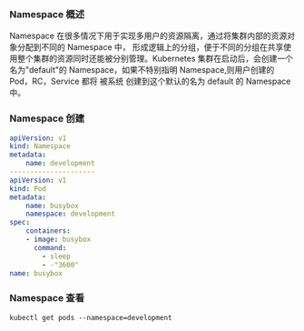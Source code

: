 ### Namespace 概述

Namespace 在很多情况下用于实现多用户的资源隔离，通过将集群内部的资源对象分配到不同的 Namespace 中， 形成逻辑上的分组，便于不同的分组在共享使用整个集群的资源同时还能被分别管理。Kubernetes 集群在启动后，会创建一个名为"default"的 Namespace，如果不特别指明 Namespace,则用户创建的 Pod，RC，Service 都将 被系统 创建到这个默认的名为 default 的 Namespace 中。

### Namespace 创建

```yaml
apiVersion: v1 
kind: Namespace 
metadata:
	name: development
---------------------
apiVersion: v1 
kind: Pod 
metadata:
	name: busybox 
	namespace: development
spec:
    containers:
    - image: busybox 
      command:
        - sleep
        - -"3600"
name: busybox
```

### Namespace 查看

```
kubectl get pods --namespace=development
```




